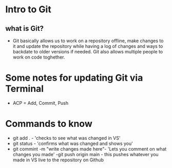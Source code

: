 # Intro to Git
## what is Git?

- Git basically allows us to work on a repository offline, make changes to it and update the repository while having a log of changes and ways to backdate to older versions if needed. Git also allows multiple people to work on code toghether. 

# Some notes for updating Git via Terminal 

- ACP = Add, Commit, Push


# Commands to know

- git add . - 'checks to see what was changed in VS'
- git status - 'confirms what was changed and shows you'
- git commint -m "write changes made here"- 'Lets you comment on what changes you made'
-git push origin main - this pushes whatever you made in VS live to the repository on Github